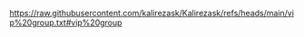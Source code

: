 https://raw.githubusercontent.com/kalirezask/Kalirezask/refs/heads/main/vip%20group.txt#vip%20group
